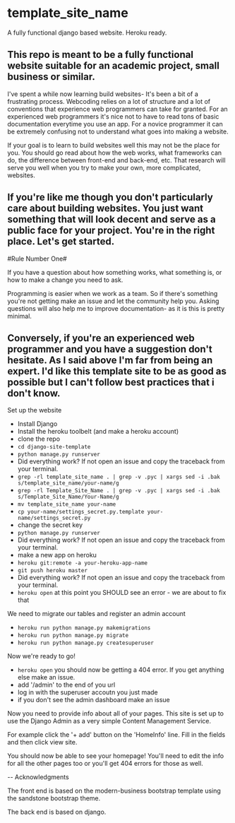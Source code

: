 # template_site_name
A fully functional django based website. Heroku ready.

This repo is meant to be a fully functional website suitable for an academic project, small business or similar.
--
I've spent a while now learning build websites- It's been a bit of a frustrating process. Webcoding relies on a lot of structure and a lot of conventions that experience web programmers can take for granted. For an experienced web programmers it's nice not to have to read tons of basic documentation everytime you use an app. For a novice programmer it can be extremely confusing not to understand what goes into making a website.

If your goal is to learn to build websites well this may not be the place for you. You should go read about how the web works, what frameworks can do, the difference between front-end and back-end, etc. That research will serve you well when you try to make your own, more complicated, websites.

If you're like me though you don't particularly care about building websites. You just want something that will look decent and serve as a public face for your project. You're in the right place. Let's get started.
--
#Rule Number One#

If you have a question about how something works, what something is, or how to make a change you need to ask.

Programming is easier when we work as a team. So if there's something you're not getting make an issue and let the community help you. Asking questions will also help me to improve documentation- as it is this is pretty minimal.

Conversely, if you're an experienced web programmer and you have a suggestion don't hesitate. As I said above I'm far from being an expert. I'd like this template site to be as good as possible but I can't follow best practices that i don't know.
--
Set up the website
- Install Django
- Install the heroku toolbelt (and make a heroku account)
- clone the repo
- `cd django-site-template`
- `python manage.py runserver`
- Did everything work? If not open an issue and copy the traceback from your terminal.
- `grep -rl template_site_name . | grep -v .pyc | xargs sed -i .bak s/template_site_name/your-name/g`
- `grep -rl Template_Site_Name . | grep -v .pyc | xargs sed -i .bak s/Template_Site_Name/Your-Name/g`
- `mv template_site_name your-name`
- `cp your-name/settings_secret.py.template your-name/settings_secret.py`
- change the secret key
- `python manage.py runserver`
- Did everything work? If not open an issue and copy the traceback from your terminal.
- make a new app on heroku
- `heroku git:remote -a your-heroku-app-name`
- `git push heroku master`
- Did everything work? If not open an issue and copy the traceback from your terminal.
- `heroku open` at this point you SHOULD see an error - we are about to fix that


We need to migrate our tables and register an admin account 

- `heroku run python manage.py makemigrations`
- `heroku run python manage.py migrate`
- `heroku run python manage.py createsuperuser`

Now we're ready to go!
- `heroku open` you should now be getting a 404 error. If you get anything else make an issue.
- add '/admin' to the end of you url
- log in with the superuser accoutn you just made
- if you don't see the admin dashboard make an issue

Now you need to provide info about all of your pages. This site is set up to use the Django Admin as a very simple Content Management Service.

For example click the '+ add' button on the 'HomeInfo' line. Fill in the fields and then click view site.

You should now be able to see your homepage! You'll need to edit the info for all the other pages too or you'll get 404 errors for those as well.

--
Acknowledgments

The front end is based on the modern-business bootstrap template using the sandstone bootstrap theme.

The back end is based on django.
